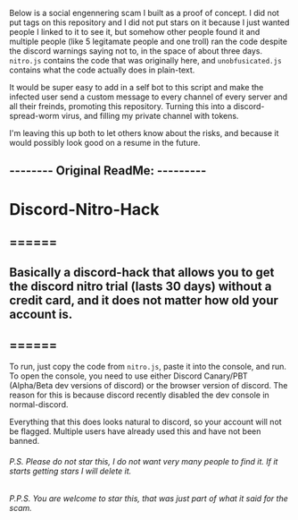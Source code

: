 Below is a social engennering scam I built as a proof of concept. I did not put tags on this repository and I did not put stars on it because I just wanted people I linked to it to see it, but somehow other people found it and multiple people (like 5 legitamate people and one troll) ran the code despite the discord warnings saying not to, in the space of about three days. `nitro.js` contains the code that was originally here, and `unobfusicated.js` contains what the code actually does in plain-text.

It would be super easy to add in a self bot to this script and make the infected user send a custom message to every channel of every server and all their freinds, promoting this repository. Turning this into a discord-spread-worm virus, and filling my private channel with tokens.  

I'm leaving this up both to let others know about the risks, and because it would possibly look good on a resume in the future.


## -------- Original ReadMe: ---------

# Discord-Nitro-Hack

## ======

## Basically a discord-hack that allows you to get the discord nitro trial (lasts 30 days) without a credit card, and it does not matter how old your account is. 

## ======

To run, just copy the code from `nitro.js`, paste it into the console, and run. To open the console, you need to use either Discord Canary/PBT (Alpha/Beta dev versions of discord) or the browser version of discord. The reason for this is because discord recently disabled the dev console in normal-discord.

Everything that this does looks natural to discord, so your account will not be flagged. Multiple users have already used this and have not been banned.


###### P.S. Please do not star this, I do not want very many people to find it. If it starts getting stars I will delete it.
###### P.P.S. You are welcome to star this, that was just part of what it said for the scam.

